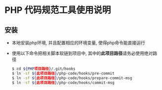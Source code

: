 # PHP 代码规范工具使用说明

## 安装

* 本地安装php环境, 并且配置相应的环境变量, 使得php命令能直接运行
* 使用以下命令把相关脚本软链到项目中, 其中的**此项目路径**请务必使用绝对路径

    ```sh
    $ cd ${PHP项目路径}/.git/hooks
    $ ln -sf ${此项目路径}/php-code/hooks/pre-commit
    $ ln -sf ${此项目路径}/php-code/hooks/prepare-commit-msg
    $ ln -sf ${此项目路径}/php-code/hooks/commit-msg
